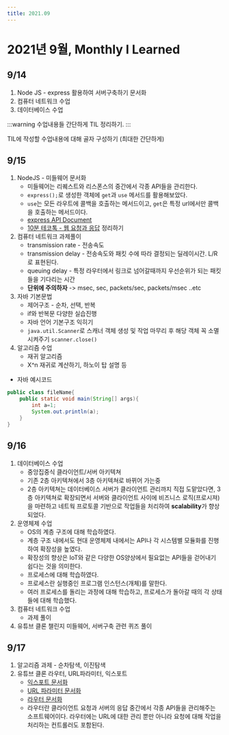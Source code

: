 ```yaml
---
title: 2021.09
---
```


# 2021년 9월, Monthly I Learned

## 9/14

1. Node JS - express 활용하여 서버구축하기 문서화
2. 컴퓨터 네트워크 수업
3. 데이터베이스 수업

:::warning
수업내용들 간단하게 TIL 정리하기.
:::

TIL에 작성할 수업내용에 대해 골자 구성하기 (최대한 간단하게)

## 9/15

1. NodeJS - 미들웨어 문서화
   - 미들웨어는 리퀘스트와 리스폰스의 중간에서 각종 API들을 관리한다.
   - `express();`로 생성한 객체에 `get`과 `use` 메서드를 활용해보았다.
   - `use`는 모든 라우트에 콜백을 호출하는 메서드이고, `get`은 특정 url에서만 콜백을 호출하는 메서드이다.
   - [express API Document](https://expressjs.com/en/api.html#req)
   - [10분 테코톡 - 웹 요청과 응답](https://www.youtube.com/watch?v=xz7e-GL2g6g) 정리하기
2. 컴퓨터 네트워크 과제풀이
   - transmission rate - 전송속도
   - transmission delay - 전송속도와 패킷 수에 따라 결정되는 딜레이시간. L/R로 표현된다.
   - queuing delay - 특정 라우터에서 링크로 넘어갈때까지 우선순위가 되는 패킷들을 기다리는 시간
   - **단위에 주의하자** -> msec, sec, packets/sec, packets/msec ..etc
3. 자바 기본문법
   - 제어구조 - 순차, 선택, 반복
   - if와 반복문 다양한 실습진행
   - 자바 언어 기본구조 익히기
   - `java.util.Scanner`로 스캐너 객체 생성 및 작업 마무리 후 해당 객체 꼭 소멸시켜주기 `scanner.close()`
4. 알고리즘 수업
   - 재귀 알고리즘
   - X^n 재귀로 계산하기, 하노이 탑 설명 등

- 자바 예시코드

```java
public class fileName{
    public static void main(String[] args){
        int a=1;
        System.out.println(a);
    }
}
```

## 9/16

1. 데이터베이스 수업
   - 중앙집중식 클라이언트/서버 아키텍쳐
   - 기존 2층 아키텍쳐에서 3층 아키텍쳐로 바뀌어 가는중
   - 2층 아키텍쳐는 데이터베이스 서버가 클라이언트 관리까지 직접 도맡았다면, 3층 아키텍쳐로 확장되면서 서버와 클라이언트 사이에 비즈니스 로직(프로시져)을 마련하고 네트웍 프로토콜 기반으로 작업들을 처리하여 **scalability**가 향상되었다.
2. 운영체제 수업
   - OS의 계층 구조에 대해 학습하였다.
   - 계층 구조 내에서도 현대 운영체제 내에서는 API나 각 시스템별 모듈화를 진행하여 확장성을 높였다.
   - 확장성의 향상은 IoT와 같은 다양한 OS양상에서 필요없는 API들을 걷어내기 쉽다는 것을 의미한다.
   - 프로세스에 대해 학습하였다.
   - 프로세스란 실행중인 프로그램 인스턴스(개체)를 말한다.
   - 여러 프로세스를 돌리는 과정에 대해 학습하고, 프로세스가 돌아갈 때의 각 상태들에 대해 학습했다.
3. 컴퓨터 네트워크 수업
   - 과제 풀이
4. 유튜브 클론 챌린지 미들웨어, 서버구축 관련 퀴즈 풀이

## 9/17

1. 알고리즘 과제 - 순차탐색, 이진탐색
2. 유튜브 클론 라우터, URL파라미터, 익스포트
   - [익스포트 문서화](../nodeJS/export)
   - [URL 파라미터 문서화](../nodeJS/param)
   - [라우터 문서화](../nodeJS/param)
   - 라우터란 클라이언트 요청과 서버의 응답 중간에서 각종 API들을 관리해주는 소프트웨어이다. 라우터에는 URL에 대한 관리 뿐만 아니라 요청에 대해 작업을 처리하는 컨트롤러도 포함된다.
